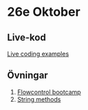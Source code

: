 # 26e Oktober

## Live-kod

[Live coding examples](live-coding/)

## Övningar

1. [Flowcontrol bootcamp](exercises/flowcontrol-bootcamp.md)
2. [String methods](exercises/exercise_strings.md)